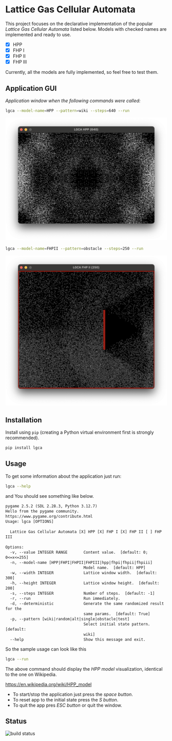 # Lattice Gas Cellular Automata

This project focuses on the declarative implementation of the popular *Lattice Gas Cellular Automata* listed below.
Models with checked names are implemented and ready to use.

* [X] HPP
* [X] FHP I
* [X] FHP II
* [X] FHP III

Currently, all the models are fully implemented, so feel free to test them.

## Application GUI

*Application window when the following commands were called:*

```bash
lgca --model-name=HPP --pattern=wiki --steps=640 --run
```

![HPP, obstacle, step 250 <](https://github.com/siciarek/lgca/blob/main/docs/images/hpp-obstacle-step-640.png?raw=True)

```bash
lgca --model-name=FHPII --pattern=obstacle --steps=250 --run
```

![FHP II, obstacle, step 250 <](https://github.com/siciarek/lgca/blob/main/docs/images/fhp-ii-obstacle-step-250.png?raw=True)

## Installation

Install using `pip` (creating a Python virtual environment first is strongly recommended).

```bash
pip install lgca
```

## Usage

To get some information about the application just run:

```bash
lgca --help
```

and You should see something like below.

```text
pygame 2.5.2 (SDL 2.28.3, Python 3.12.7)
Hello from the pygame community. https://www.pygame.org/contribute.html
Usage: lgca [OPTIONS]

  Lattice Gas Cellular Automata [X] HPP [X] FHP I [X] FHP II [ ] FHP III

Options:
  -v, --value INTEGER RANGE       Content value.  [default: 0; 0<=x<=255]
  -n, --model-name [HPP|FHPI|FHPII|FHPIII|hpp|fhpi|fhpii|fhpiii]
                                  Model name.  [default: HPP]
  -w, --width INTEGER             Lattice window width.  [default: 300]
  -h, --height INTEGER            Lattice window height.  [default: 200]
  -s, --steps INTEGER             Number of steps.  [default: -1]
  -r, --run                       Run immediately.
  -d, --deterministic             Generate the same randomized result for the
                                  same params.  [default: True]
  -p, --pattern [wiki|random|alt|single|obstacle|test]
                                  Select initial state pattern.  [default:
                                  wiki]
  --help                          Show this message and exit.
```

So the sample usage can look like this

```bash
lgca --run
```

The above command should display the *HPP model* visualization, identical to the one on Wikipedia.

<https://en.wikipedia.org/wiki/HPP_model>

* To start/stop the application just press the *space button*.
* To reset app to the initial state press the *S button*.
* To quit the app pres *ESC button* or quit the window.

## Status

![build status](https://github.com/siciarek/lgca/actions/workflows/python-app.yml/badge.svg)
